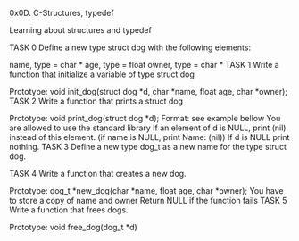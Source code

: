 0x0D. C-Structures, typedef

Learning about structures and typedef

TASK 0 Define a new type struct dog with the following elements:

name, type = char *
age, type = float
owner, type = char *
TASK 1 Write a function that initialize a variable of type struct dog

Prototype: void init_dog(struct dog *d, char *name, float age, char *owner);
TASK 2 Write a function that prints a struct dog

Prototype: void print_dog(struct dog *d);
Format: see example bellow
You are allowed to use the standard library
If an element of d is NULL, print (nil) instead of this element. (if name is NULL, print Name: (nil))
If d is NULL print nothing.
TASK 3 Define a new type dog_t as a new name for the type struct dog.

TASK 4 Write a function that creates a new dog.

Prototype: dog_t *new_dog(char *name, float age, char *owner);
You have to store a copy of name and owner
Return NULL if the function fails
TASK 5 Write a function that frees dogs.

Prototype: void free_dog(dog_t *d)
